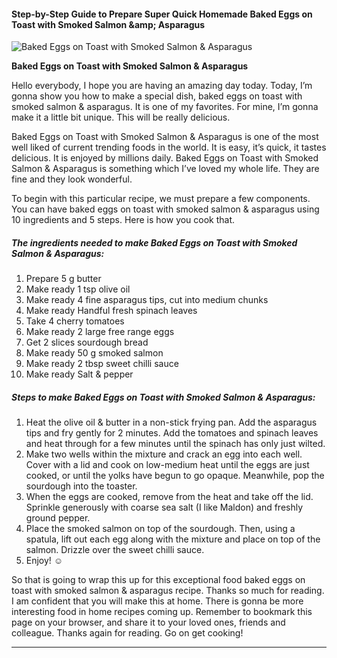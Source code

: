             

#### Step-by-Step Guide to Prepare Super Quick Homemade Baked Eggs on Toast with Smoked Salmon &amp;amp; Asparagus

![Baked Eggs on Toast with Smoked Salmon &amp; Asparagus](https://img-global.cpcdn.com/recipes/e96888327697eed7/751x532cq70/baked-eggs-on-toast-with-smoked-salmon-asparagus-recipe-main-photo.jpg)

**Baked Eggs on Toast with Smoked Salmon &amp; Asparagus**

Hello everybody, I hope you are having an amazing day today. Today, I’m gonna show you how to make a special dish, baked eggs on toast with smoked salmon & asparagus. It is one of my favorites. For mine, I’m gonna make it a little bit unique. This will be really delicious.

Baked Eggs on Toast with Smoked Salmon & Asparagus is one of the most well liked of current trending foods in the world. It is easy, it’s quick, it tastes delicious. It is enjoyed by millions daily. Baked Eggs on Toast with Smoked Salmon & Asparagus is something which I’ve loved my whole life. They are fine and they look wonderful.

To begin with this particular recipe, we must prepare a few components. You can have baked eggs on toast with smoked salmon & asparagus using 10 ingredients and 5 steps. Here is how you cook that.

##### The ingredients needed to make Baked Eggs on Toast with Smoked Salmon & Asparagus:

1.  Prepare 5 g butter
2.  Make ready 1 tsp olive oil
3.  Make ready 4 fine asparagus tips, cut into medium chunks
4.  Make ready Handful fresh spinach leaves
5.  Take 4 cherry tomatoes
6.  Make ready 2 large free range eggs
7.  Get 2 slices sourdough bread
8.  Make ready 50 g smoked salmon
9.  Make ready 2 tbsp sweet chilli sauce
10.  Make ready Salt & pepper

##### Steps to make Baked Eggs on Toast with Smoked Salmon & Asparagus:

1.  Heat the olive oil & butter in a non-stick frying pan. Add the asparagus tips and fry gently for 2 minutes. Add the tomatoes and spinach leaves and heat through for a few minutes until the spinach has only just wilted.
2.  Make two wells within the mixture and crack an egg into each well. Cover with a lid and cook on low-medium heat until the eggs are just cooked, or until the yolks have begun to go opaque. Meanwhile, pop the sourdough into the toaster.
3.  When the eggs are cooked, remove from the heat and take off the lid. Sprinkle generously with coarse sea salt (I like Maldon) and freshly ground pepper.
4.  Place the smoked salmon on top of the sourdough. Then, using a spatula, lift out each egg along with the mixture and place on top of the salmon. Drizzle over the sweet chilli sauce.
5.  Enjoy! ☺️

So that is going to wrap this up for this exceptional food baked eggs on toast with smoked salmon & asparagus recipe. Thanks so much for reading. I am confident that you will make this at home. There is gonna be more interesting food in home recipes coming up. Remember to bookmark this page on your browser, and share it to your loved ones, friends and colleague. Thanks again for reading. Go on get cooking!

* * *